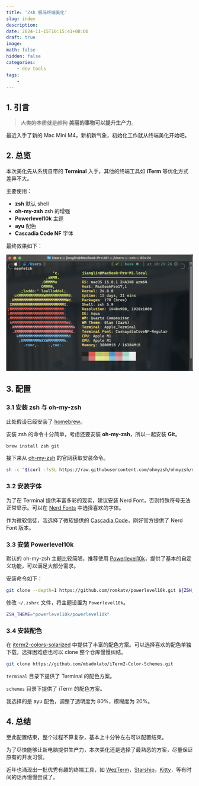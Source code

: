 ```yaml
---
title: 'Zsh 极简终端美化'
slug: index
description:
date: 2024-11-15T10:15:41+08:00
draft: true
image:
math: false
hidden: false
categories:
    - dev tools
tags:
    -
---
```


## 1. 引言

> ~~人类的本质就是颜狗~~ **美丽的事物可以提升生产力**。

最近入手了新的 Mac Mini M4，新机新气象，初始化工作就从终端美化开始吧。

## 2. 总览

本次美化先从系统自带的 **Terminal** 入手，其他的终端工具如 **iTerm** 等优化方式差异不大。

主要使用：

- **zsh** 默认 shell
- **oh-my-zsh** zsh 的增强
- **Powerlevel10k** 主题
- **ayu** 配色
- **Cascadia Code NF** 字体

最终效果如下：

![最终效果](./terminal.png)

## 3. 配置

### 3.1 安装 zsh 与 oh-my-zsh

此处假设已经安装了 [homebrew](https://brew.sh/)。

安装 zsh 的命令十分简单，考虑还要安装 **oh-my-zsh**，所以一起安装 **Git**。

```bash
brew install zsh git
```

接下来从 [oh-my-zsh](https://ohmyz.sh/) 的官网获取安装命令。

```bash
sh -c "$(curl -fsSL https://raw.githubusercontent.com/ohmyzsh/ohmyzsh/master/tools/install.sh)"
```

### 3.2 安装字体

为了在 Terminal 提供丰富多彩的现实，建议安装 Nerd Font，否则特殊符号无法正常显示。可以在 [Nerd Fonts](https://www.nerdfonts.com/) 中选择喜欢的字体。

作为微软信徒，我选择了微软提供的 [Cascadia Code](https://github.com/microsoft/cascadia-code)，刚好官方提供了 Nerd Font 版本。

### 3.3 安装 Powerlevel10k

默认的 oh-my-zsh 主题比较简陋，推荐使用 [Powerlevel10k](https://github.com/romkatv/powerlevel10k)，提供了基本的自定义功能，可以满足大部分需求。

安装命令如下：

```bash
git clone --depth=1 https://github.com/romkatv/powerlevel10k.git ${ZSH_CUSTOM:-$HOME/.oh-my-zsh/custom}/themes/powerlevel10k
```

修改 `~/.zshrc` 文件，将主题设置为 `Powerlevel10k`。

```bash
ZSH_THEME="powerlevel10k/powerlevel10k"
```

### 3.4 安装配色

在 [iterm2-colors-solarized](https://github.com/mbadolato/iTerm2-Color-Schemes) 中提供了丰富的配色方案。可以选择喜欢的配色单独下载，选择困难症也可以 clone 整个仓库慢慢纠结。

```bash
git clone https://github.com/mbadolato/iTerm2-Color-Schemes.git
```

`terminal` 目录下提供了 Terminal 的配色方案。

`schemes` 目录下提供了 iTerm 的配色方案。

我选择的是 ayu 配色，调整了透明度为 80%，模糊度为 20%。

## 4. 总结

至此配置结束，整个过程不算复杂，基本上十分钟左右可以配置结束。

为了尽快能够让新电脑提供生产力，本次美化还是选择了最熟悉的方案，尽量保证原有的开发习惯。

近年也涌现出一批优秀有趣的终端工具，如 [WezTerm](https://wezfurlong.org/wezterm/)，[Starship](https://starship.rs/)，[Kitty](https://sw.kovidgoyal.net/kitty/)，等有时间的话再慢慢尝试了。